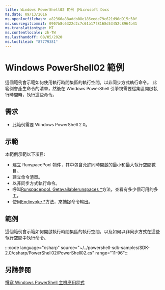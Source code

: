 ```yaml
---
title: Windows PowerShell02 範例 |Microsoft Docs
ms.date: 09/13/2016
ms.openlocfilehash: a82366a88addb08e186eede79e621d90d915c50f
ms.sourcegitcommit: 0907b8c6322d2c7c61b17f8168d53452c8964b41
ms.translationtype: MT
ms.contentlocale: zh-TW
ms.lasthandoff: 08/05/2020
ms.locfileid: "87779381"
---
```

# <a name="windows-powershell02-sample"></a>Windows PowerShell02 範例

這個範例會示範如何使用執行時間集區的執行空間，以非同步方式執行命令。 此範例會產生命令的清單，然後在 Windows PowerShell 引擎視需要從集區開啟執行時間時，執行這些命令。

## <a name="requirements"></a>需求

- 此範例需要 Windows PowerShell 2.0。

## <a name="demonstrates"></a>示範

本範例示範以下項目:

- 建立 RunspacePool 物件，其中包含允許同時開啟的最小和最大執行空間數目。
- 建立命令清單。
- 以非同步方式執行命令。
- 呼叫[Runspacepool. Getavailablerunspaces *](/dotnet/api/System.Management.Automation.Runspaces.RunspacePool.GetAvailableRunspaces)方法，查看有多少個可用的多工。
- 使用[Endinvoke *](/dotnet/api/System.Management.Automation.PowerShell.EndInvoke)方法，來捕捉命令輸出。

## <a name="example"></a>範例

這個範例會示範如何開啟執行時間集區的執行空間，以及如何以非同步方式在這些執行空間中執行命令。

:::code language="csharp" source="~/../powershell-sdk-samples/SDK-2.0/csharp/PowerShell02/PowerShell02.cs" range="11-96":::

## <a name="see-also"></a>另請參閱

[撰寫 Windows PowerShell 主機應用程式](./writing-a-windows-powershell-host-application.md)
